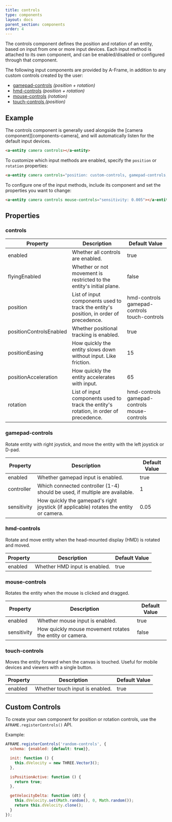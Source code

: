 ```yaml
---
title: controls
type: components
layout: docs
parent_section: components
order: 4
---
```


The controls component defines the position and rotation of an entity, based on input from one or more input devices. Each input method is attached to its own component, and can be enabled/disabled or configured through that component.

The following input components are provided by A-Frame, in addition to any custom controls created by the user:

* [gamepad-controls](#gamepad-controls) *(position + rotation)*
* [hmd-controls](#hmd-controls) *(position + rotation)*
* [mouse-controls](#mouse-controls) *(rotation)*
* [touch-controls ](#touch-controls) *(position)*

## Example

The controls component is generally used alongside the [camera component][components-camera], and will automatically listen for the default input devices.

```html
<a-entity camera controls></a-entity>
```

To customize which input methods are enabled, specify the `position` or `rotation` properties:

```html
<a-entity camera controls="position: custom-controls, gamepad-controls; rotation: hmd-controls;"></a-entity>
```

To configure one of the input methods, include its component and set the properties you want to change:

```html
<a-entity camera controls mouse-controls="sensitivity: 0.005"></a-entity>
```

## Properties

### controls

| Property                | Description                                                                           | Default Value                                |
|-------------------------|---------------------------------------------------------------------------------------|----------------------------------------------|
| enabled                 | Whether all controls are enabled.                                                     | true                                         |
| flyingEnabled           | Whether or not movement is restricted to the entity's initial plane.                  | false                                        |
| position                | List of input components used to track the entity's position, in order of precedence. | hmd-controls gamepad-controls touch-controls |
| positionControlsEnabled | Whether positional tracking is enabled.                                               | true                                         |
| positionEasing          | How quickly the entity slows down without input. Like friction.                       | 15                                           |
| positionAcceleration    | How quickly the entity accelerates with input.                                        | 65                                           |
| rotation                | List of input components used to track the entity's rotation, in order of precedence. | hmd-controls gamepad-controls mouse-controls |

### gamepad-controls

Rotate entity with right joystick, and move the entity with the left joystick or D-pad.

| Property    | Description                                                                            | Default Value  |
|-------------|----------------------------------------------------------------------------------------|----------------|
| enabled     | Whether gamepad input is enabled.                                                      | true           |
| controller  | Which connected controller (1-4) should be used, if multiple are available.            | 1              |
| sensitivity | How quickly the gamepad's right joystick (if applicable) rotates the entity or camera. | 0.05           |

### hmd-controls

Rotate and move entity when the head-mounted display (HMD) is rotated and moved.

| Property | Description                   | Default Value |
|-------------|----------------------------|---------------|
| enabled  | Whether HMD input is enabled. | true          |

### mouse-controls

Rotates the entity when the mouse is clicked and dragged.

| Property | Description                                                 | Default Value |
|----------|-------------------------------------------------------------|---------------|
| enabled  | Whether mouse input is enabled.                             | true          |
| sensitivity | How quickly mouse movement rotates the entity or camera. | false         |

### touch-controls

Moves the entity forward when the canvas is touched. Useful for mobile devices and viewers with a single button.

| Property | Description                     | Default Value |
|----------|---------------------------------|---------------|
| enabled  | Whether touch input is enabled. | true          |

## Custom Controls

To create your own component for position or rotation controls, use the `AFRAME.registerControls()` API.

Example:

```js
AFRAME.registerControls('random-controls', {
  schema: {enabled: {default: true}},

  init: function () {
    this.dVelocity = new THREE.Vector3();
  },

  isPositionActive: function () {
    return true;
  },

  getVelocityDelta: function (dt) {
    this.dVelocity.set(Math.random(), 0, Math.random());
    return this.dVelocity.clone();
  }
});
```
